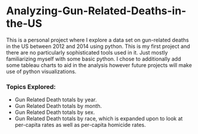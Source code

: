 # Analyzing-Gun-Related-Deaths-in-the-US
This is a personal project where I explore a data set on gun-related deaths in the US between 2012 and 2014 using python. This is my first project and there are no particularly sophisticated tools used in it. Just mostly familiarizing myself with some basic python. I chose to additionally add some tableau charts to aid in the analysis however future projects will make use of python visualizations.
### Topics Explored:
- Gun Related Death totals by year.
- Gun Related Death totals by month.
- Gun Related Death totals by sex.
- Gun Related Death totals by race, which is expanded upon to look at per-capita rates as well as per-capita homicide rates.

